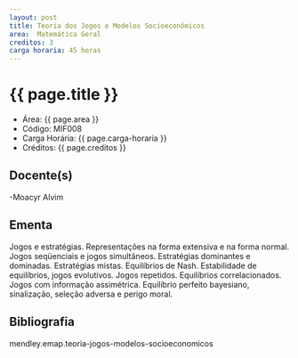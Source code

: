```yaml
---
layout: post
title: Teoria dos Jogos e Modelos Socioeconômicos
area:  Matemática Geral
creditos: 3
carga horaria: 45 horas
---
```


# {{ page.title }}

- Área:  {{ page.area }}
- Código: MIF008
- Carga Horária:  {{ page.carga-horaria }}
- Créditos:  {{ page.creditos }}

## Docente(s) 

-Moacyr Alvim

## Ementa

Jogos e estratégias. Representações na forma extensiva e na forma
normal. Jogos seqüenciais e jogos simultâneos. Estratégias dominantes
e dominadas. Estratégias mistas. Equilíbrios de Nash. Estabilidade de
equilíbrios, jogos evolutivos. Jogos repetidos. Equilíbrios
correlacionados. Jogos com informação assimétrica. Equilíbrio perfeito
bayesiano, sinalização, seleção adversa e perigo moral.

## Bibliografia

mendley.emap.teoria-jogos-modelos-socioeconomicos

